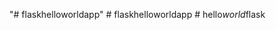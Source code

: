 "# flaskhelloworldapp" 
#   f l a s k h e l l o w o r l d a p p  
 #   h e l l o _ w o r l d _ f l a s k  
 